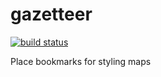 gazetteer
=========

[![build status](https://secure.travis-ci.org/mapbox/gazetteer.png)](http://travis-ci.org/mapbox/gazetteer)

Place bookmarks for styling maps
